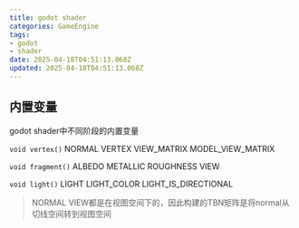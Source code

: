 ```yaml
---
title: godot shader
categories: GameEngine
tags:
- godot
- shader
date: 2025-04-18T04:51:13.068Z
updated: 2025-04-18T04:51:13.068Z
---
```


## 内置变量

godot shader中不同阶段的内置变量

`void vertex()` NORMAL VERTEX VIEW_MATRIX MODEL_VIEW_MATRIX

`void fragment()` ALBEDO METALLIC ROUGHNESS VIEW

`void light()` LIGHT LIGHT_COLOR LIGHT_IS_DIRECTIONAL

>NORMAL VIEW都是在视图空间下的，因此构建的TBN矩阵是将normal从切线空间转到视图空间